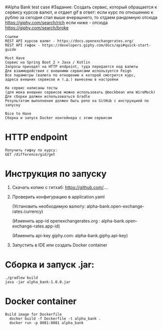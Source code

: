 #Alpha Bank test case
#Задание:
    Создать сервис, который обращается к сервису курсов валют, и отдает gif в ответ:
    если курс по отношению к рублю за сегодня стал выше вчерашнего, 
    то отдаем рандомную отсюда 
    https://giphy.com/search/rich
    если ниже - отсюда 
    https://giphy.com/search/broke
    
    Ссылки
    REST API курсов валют - https://docs.openexchangerates.org/
    REST API гифок - https://developers.giphy.com/docs/api#quick-start-guide
    
    Must Have
    Сервис на Spring Boot 2 + Java / Kotlin
    Запросы приходят на HTTP endpoint, туда передается код валюты
    Для взаимодействия с внешними сервисами используется Feign
    Все параметры (валюта по отношению к которой смотрится курс, 
    адреса внешних сервисов и т.д.) вынесены в настройки
    
    На сервис написаны тесты 
    (для мока внешних сервисов можно использовать @mockbean или WireMock)
    Для сборки должен использоваться Gradle
    Результатом выполнения должен быть репо на GitHub с инструкцией по запуску
    
    Nice to Have
    Сборка и запуск Docker контейнера с этим сервисом
# HTTP endpoint
    Получить гифку по курсу:
    GET /difference/gid/get

# Инструкция по запуску
1) Скачать копию с гитхаб:
   https://github.com/....
2) Проверить конфигурацию в application.yaml

    (Установить необходимую валюту: alpha-bank.open-exchange-rates.currency)

    (Изменить app-id openexchangerates.org : alpha-bank.open-exchange-rates.app-id)

    (Изменить api-key giphy.com: alpha-bank.giphy.api-key)
   
4) Запустить в IDE или создать Docker container
# Сборка и запуск .jar:
    ./gradlew build
    java -jar alpha_bank-1.0.0.jar
# Docker container
    Build image for Dockerfile
      docker build -f Dockerfile -t alpha_bank .
      docker run -p 8081:8081 alpha_bank



